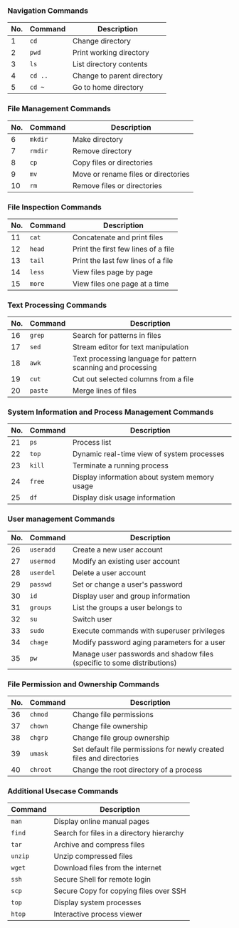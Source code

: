 ### Navigation Commands

| No. | Command | Description                |
| --- | ------- | -------------------------- |
| 1   | `cd`    | Change directory           |
| 2   | `pwd`   | Print working directory    |
| 3   | `ls`    | List directory contents    |
| 4   | `cd ..` | Change to parent directory |
| 5   | `cd ~`  | Go to home directory       |

### File Management Commands

| No. | Command | Description                         |
| --- | ------- | ----------------------------------- |
| 6   | `mkdir` | Make directory                      |
| 7   | `rmdir` | Remove directory                    |
| 8   | `cp`    | Copy files or directories           |
| 9   | `mv`    | Move or rename files or directories |
| 10  | `rm`    | Remove files or directories         |

### File Inspection Commands

| No. | Command | Description                         |
| --- | ------- | ----------------------------------- |
| 11  | `cat`   | Concatenate and print files         |
| 12  | `head`  | Print the first few lines of a file |
| 13  | `tail`  | Print the last few lines of a file  |
| 14  | `less`  | View files page by page             |
| 15  | `more`  | View files one page at a time       |

### Text Processing Commands

| No. | Command | Description                                                  |
| --- | ------- | ------------------------------------------------------------ |
| 16  | `grep`  | Search for patterns in files                                 |
| 17  | `sed`   | Stream editor for text manipulation                          |
| 18  | `awk`   | Text processing language for pattern scanning and processing |
| 19  | `cut`   | Cut out selected columns from a file                         |
| 20  | `paste` | Merge lines of files                                         |

### System Information and Process Management Commands

| No. | Command | Description                                   |
| --- | ------- | --------------------------------------------- |
| 21  | `ps`    | Process list                                  |
| 22  | `top`   | Dynamic real-time view of system processes    |
| 23  | `kill`  | Terminate a running process                   |
| 24  | `free`  | Display information about system memory usage |
| 25  | `df`    | Display disk usage information                |

### User management Commands

| No. | Command   | Description                                                             |
| --- | --------- | ----------------------------------------------------------------------- |
| 26  | `useradd` | Create a new user account                                               |
| 27  | `usermod` | Modify an existing user account                                         |
| 28  | `userdel` | Delete a user account                                                   |
| 29  | `passwd`  | Set or change a user's password                                         |
| 30  | `id`      | Display user and group information                                      |
| 31  | `groups`  | List the groups a user belongs to                                       |
| 32  | `su`      | Switch user                                                             |
| 33  | `sudo`    | Execute commands with superuser privileges                              |
| 34  | `chage`   | Modify password aging parameters for a user                             |
| 35  | `pw`      | Manage user passwords and shadow files (specific to some distributions) |

### File Permission and Ownership Commands

| No. | Command  | Description                                                          |
| --- | -------- | -------------------------------------------------------------------- |
| 36  | `chmod`  | Change file permissions                                              |
| 37  | `chown`  | Change file ownership                                                |
| 38  | `chgrp`  | Change file group ownership                                          |
| 39  | `umask`  | Set default file permissions for newly created files and directories |
| 40  | `chroot` | Change the root directory of a process                               |

### Additional Usecase Commands

| Command | Description                               |
| ------- | ----------------------------------------- |
| `man`   | Display online manual pages               |
| `find`  | Search for files in a directory hierarchy |
| `tar`   | Archive and compress files                |
| `unzip` | Unzip compressed files                    |
| `wget`  | Download files from the internet          |
| `ssh`   | Secure Shell for remote login             |
| `scp`   | Secure Copy for copying files over SSH    |
| `top`   | Display system processes                  |
| `htop`  | Interactive process viewer                |
